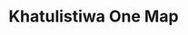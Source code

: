 ---
title: "Khatulistiwa One Map"
desc: "Khatulistiwa One Map adalah platform interaktif untuk akses informasi geospasial Kalimantan Barat, mendukung pengambilan keputusan berbasis data."
logo: /aplikasi-daerah/logo/khatulistiwaonemap.png
eurl: https://kom-litbang.kalbarprov.go.id
---